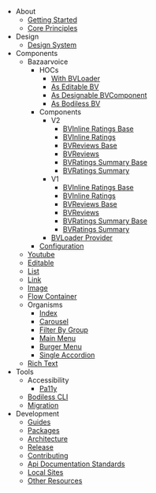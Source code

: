   * About
    * [Getting Started](/About/GettingStarted)
    * [Core Principles](/About/CorePrinciples)
  * Design
    * [Design System](/Design/DesignSystem)
  * Components
    * Bazaarvoice
      * HOCs
        * [With BVLoader](/Components/Bazaarvoice/HOCs/withBVLoader)
        * [As Editable BV](/Components/Bazaarvoice/HOCs/asEditableBV)
        * [As Designable BVComponent](/Components/Bazaarvoice/HOCs/asDesignableBVComponent)
        * [As Bodiless BV](/Components/Bazaarvoice/HOCs/asBodilessBV)
      * Components
        * V2
          * [BVInline Ratings Base](/Components/Bazaarvoice/Components/v2/BVInlineRatingsBase)
          * [BVInline Ratings](/Components/Bazaarvoice/Components/v2/BVInlineRatings)
          * [BVReviews Base](/Components/Bazaarvoice/Components/v2/BVReviewsBase)
          * [BVReviews](/Components/Bazaarvoice/Components/v2/BVReviews)
          * [BVRatings Summary Base](/Components/Bazaarvoice/Components/v2/BVRatingsSummaryBase)
          * [BVRatings Summary](/Components/Bazaarvoice/Components/v2/BVRatingsSummary)
        * V1
          * [BVInline Ratings Base](/Components/Bazaarvoice/Components/v1/BVInlineRatingsBase)
          * [BVInline Ratings](/Components/Bazaarvoice/Components/v1/BVInlineRatings)
          * [BVReviews Base](/Components/Bazaarvoice/Components/v1/BVReviewsBase)
          * [BVReviews](/Components/Bazaarvoice/Components/v1/BVReviews)
          * [BVRatings Summary Base](/Components/Bazaarvoice/Components/v1/BVRatingsSummaryBase)
          * [BVRatings Summary](/Components/Bazaarvoice/Components/v1/BVRatingsSummary)
        * [BVLoader Provider](/Components/Bazaarvoice/Components/BVLoaderProvider)
      * [Configuration](/Components/Bazaarvoice/Configuration)
    * [Youtube](/Components/Youtube)
    * [Editable](/Components/Editable)
    * [List](/Components/List)
    * [Link](/Components/Link)
    * [Image](/Components/Image)
    * [Flow Container](/Components/FlowContainer)
    * Organisms
      * [Index](/Components/Organisms/index)
      * [Carousel](/Components/Organisms/Carousel)
      * [Filter By Group](/Components/Organisms/FilterByGroup)
      * [Main Menu](/Components/Organisms/MainMenu)
      * [Burger Menu](/Components/Organisms/BurgerMenu)
      * [Single Accordion](/Components/Organisms/SingleAccordion)
    * [Rich Text](/Components/RichText)
  * Tools
    * Accessibility
      * [Pa11y](/Tools/Accessibility/Pa11y)
    * [Bodiless CLI](/Tools/BodilessCLI)
    * [Migration](/Tools/Migration)
  * Development
    * [Guides](/Development/Guides/)
    * [Packages](/Development/Packages)
    * [Architecture](/Development/Architecture/)
    * [Release](/Development/Release/)
    * [Contributing](/Development/Contributing)
    * [Api Documentation Standards](/Development/ApiDocumentationStandards)
    * [Local Sites](/Development/LocalSites)
    * [Other Resources](/Development/OtherResources/)
